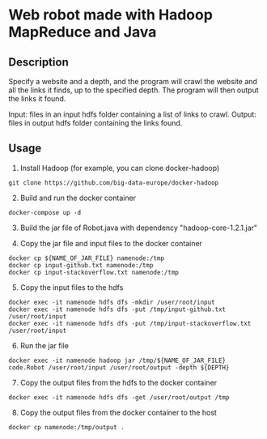 # Web robot made with Hadoop MapReduce and Java

## Description
Specify a website and a depth, and the program will crawl the website and all the links it finds, up to the specified depth. The program will then output the links it found.

Input: files in an input hdfs folder containing a list of links to crawl.
Output: files in output hdfs folder containing the links found.
## Usage
1. Install Hadoop (for example, you can clone docker-hadoop) 

```
git clone https://github.com/big-data-europe/docker-hadoop
```

2. Build and run the docker container

```
docker-compose up -d
```

3. Build the jar file of Robot.java with dependency "hadoop-core-1.2.1.jar"

4. Copy the jar file and input files to the docker container

```
docker cp ${NAME_OF_JAR_FILE} namenode:/tmp
docker cp input-github.txt namenode:/tmp
docker cp input-stackoverflow.txt namenode:/tmp
```

5. Copy the input files to the hdfs

```
docker exec -it namenode hdfs dfs -mkdir /user/root/input
docker exec -it namenode hdfs dfs -put /tmp/input-github.txt /user/root/input
docker exec -it namenode hdfs dfs -put /tmp/input-stackoverflow.txt /user/root/input
```

6. Run the jar file

```
docker exec -it namenode hadoop jar /tmp/${NAME_OF_JAR_FILE} code.Robot /user/root/input /user/root/output -depth ${DEPTH}
```

7. Copy the output files from the hdfs to the docker container

```
docker exec -it namenode hdfs dfs -get /user/root/output /tmp
```

8. Copy the output files from the docker container to the host

```
docker cp namenode:/tmp/output .
```
